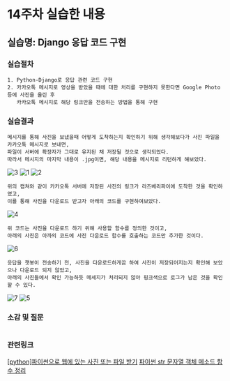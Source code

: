 # 14주차 실습한 내용

## 실습명: Django 응답 코드 구현

### 실습절차
```
1. Python-Django로 응답 관련 코드 구현
2. 카카오톡 메시지로 영상을 받았을 때에 대한 처리를 구현하지 못한다면 Google Photo 등에 사진을 올린 후
   카카오톡 메시지로 해당 링크만을 전송하는 방법을 통해 구현
```

### 실습결과
```
메시지를 통해 사진을 보냈을때 어떻게 도착하는지 확인하기 위해 생각해보다가 사진 파일을 카카오톡 메시지로 보내면,
파일이 서버에 확장자가 그대로 유지된 채 저장될 것으로 생각되었다.
따라서 메시지의 마지막 내용이 .jpg이면, 해당 내용을 메시지로 리턴하게 해보았다.
```
![3](https://user-images.githubusercontent.com/43947747/49337900-200ece00-f65e-11e8-82b7-e91ec159486b.PNG)
![1](https://user-images.githubusercontent.com/43947747/49337866-95c66a00-f65d-11e8-8908-7cbf30993dff.PNG)
![2](https://user-images.githubusercontent.com/43947747/49337878-c6a69f00-f65d-11e8-9991-f581e9258439.PNG)
```
위의 캡쳐와 같이 카카오톡 서버에 저장된 사진의 링크가 라즈베리파이에 도착한 것을 확인하였고,
이를 통해 사진을 다운로드 받고자 아래의 코드를 구현하여보았다.
```
![4](https://user-images.githubusercontent.com/43947747/49338212-040d2b80-f662-11e8-9a01-da2d12c2c5a9.PNG)
```
위 코드는 사진을 다운로드 하기 위해 사용할 함수를 정의한 것이고,
아래의 사진은 아까의 코드에 사진 다운로드 함수를 호출하는 코드만 추가한 것이다.
```
![6](https://user-images.githubusercontent.com/43947747/49338246-420a4f80-f662-11e8-8703-23f60ca276c0.PNG)
```
응답을 챗봇이 전송하기 전, 사진을 다운로드하게끔 하여 사진이 저장되어지는지 확인해 보았으나 다운로드 되지 않았고,
아래의 사진들에서 확인 가능하듯 메세지가 처리되지 않아 핑크색으로 로그가 남은 것을 확인할 수 있다.
```
![7](https://user-images.githubusercontent.com/43947747/49338299-c8bf2c80-f662-11e8-9f15-b550dc57307d.PNG)
![5](https://user-images.githubusercontent.com/43947747/49338307-d2e12b00-f662-11e8-9833-bd9b1c38a829.PNG)

### 소감 및 질문
```

```

### 관련링크
[[python]파이썬으로 웹에 있는 사진 또는 파일 받기](http://www.sagein.net/649)
[파이썬 str 문자열 객체 메소드 함수 정리](http://withcoding.com/74)
